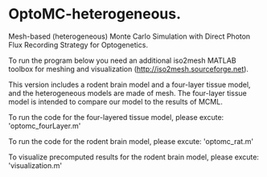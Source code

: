 # OptoMC-heterogeneous.


Mesh-based (heterogeneous) Monte Carlo Simulation with Direct Photon Flux Recording Strategy for Optogenetics.

To run the program below you need an additional iso2mesh MATLAB toolbox for meshing and visualization (http://iso2mesh.sourceforge.net).

This version includes a rodent brain model and a four-layer tissue model, and the heterogeneous models are made of mesh.
The four-layer  tissue model is intended to compare our model to the results of MCML.



To run the code for the four-layered tissue model, please excute:  'optomc_fourLayer.m'

To run the code for the rodent brain model, please excute:  'optomc_rat.m'

To visualize precomputed results for the rodent brain model, please excute:  'visualization.m'

